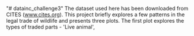 "# datainc_challenge3" 
The dataset used here has been downloaded from CITES (www.cites.org). This project briefly explores a few patterns in the legal trade of wildlife and presents three plots. The first plot explores the types of traded parts - 'Live animal', 

